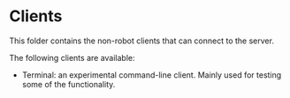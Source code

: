 # Clients

This folder contains the non-robot clients that can connect to the server.

The following clients are available:
* Terminal: an experimental command-line client. Mainly used for testing some of the functionality.